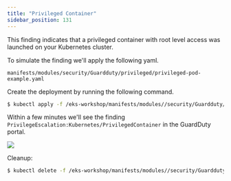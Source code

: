 ```yaml
---
title: "Privileged Container"
sidebar_position: 131
---
```


This finding indicates that a privileged container with root level access was launched on your Kubernetes cluster.

To simulate the finding we'll apply the following yaml.

```file
manifests/modules/security/Guardduty/privileged/privileged-pod-example.yaml
```

Create the deployment by running the following command.

```bash
$ kubectl apply -f /eks-workshop/manifests/modules//security/Guardduty/privileged/privileged-pod-example.yaml
```

Within a few minutes we'll see the finding `PrivilegeEscalation:Kubernetes/PrivilegedContainer` in the GuardDuty portal.

![](PrivilegedContainer.png)

Cleanup:

```bash
$ kubectl delete -f /eks-workshop/manifests/modules//security/Guardduty/privileged/privileged-pod-example.yaml
```
